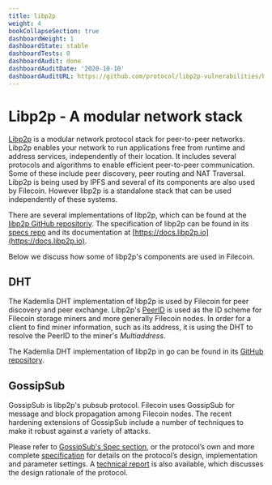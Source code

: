 ```yaml
---
title: libp2p
weight: 4
bookCollapseSection: true
dashboardWeight: 1
dashboardState: stable
dashboardTests: 0
dashboardAudit: done
dashboardAuditDate: '2020-10-10'
dashboardAuditURL: https://github.com/protocol/libp2p-vulnerabilities/blob/master/DRAFT_NCC_Group_ProtocolLabs_1903ProtocolLabsLibp2p_Report_2019-10-10_v1.1.pdf 
---
```


# Libp2p - A modular network stack

[Libp2p](https://libp2p.io) is a modular network protocol stack for peer-to-peer networks. Libp2p enables your network to run applications free from runtime and address services, independently of their location. It includes several protocols and algorithms to enable efficient peer-to-peer communication. Some of these include peer discovery, peer routing and NAT Traversal. Libp2p is being used by IPFS and several of its components are also used by Filecoin. However libp2p is a standalone stack that can be used independently of these systems.

There are several implementations of libp2p, which can be found at the [libp2p GitHub repositoriy](https://github.com/libp2p). The specification of libp2p can be found in its [specs repo](https://github.com/libp2p/specs) and its documentation at [https://docs.libp2p.io](https://docs.libp2p.io).

Below we discuss how some of libp2p's components are used in Filecoin.

## DHT

The Kademlia DHT implementation of libp2p is used by Filecoin for peer discovery and peer exchange. Libp2p's [PeerID](https://github.com/libp2p/specs/blob/master/peer-ids/peer-ids.md) is used as the ID scheme for Filecoin storage miners and more generally Filecoin nodes. In order for a client to find miner information, such as its address, it is using the DHT to resolve the PeerID to the miner's _Multiaddress_.

The Kademlia DHT implementation of libp2p in go can be found in its [GitHub repository](https://github.com/libp2p/go-libp2p-kad-dht).

## GossipSub

GossipSub is libp2p's pubsub protocol. Filecoin uses GossipSub for message and block propagation among Filecoin nodes. The recent hardening extensions of GossipSub include a number of techniques to make it robust against a variety of attacks.

Please refer to [GossipSub's Spec section](gossip_sub), or the protocol’s own and more complete [specification](https://github.com/libp2p/specs/blob/master/pubsub/gossipsub/gossipsub-v1.1.md) for details on the protocol’s design, implementation and parameter settings. A [technical report](https://arxiv.org/abs/2007.02754) is also available, which discusses the design rationale of the protocol.
